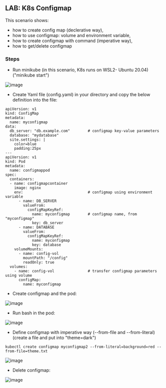 ## LAB: K8s Configmap

This scenario shows:
- how to create config map (declerative way),
- how to use configmap: volume and environment variable,
- how to create configmap with command (imperative way),
- how to get/delete configmap


### Steps

- Run minikube  (in this scenario, K8s runs on WSL2- Ubuntu 20.04) ("minikube start")

![image](https://user-images.githubusercontent.com/10358317/153183333-371fe598-d5a4-4b86-9b5d-9e33f35063cc.png)

- Create Yaml file (config.yaml) in your directory and copy the below definition into the file:

``` 
apiVersion: v1
kind: ConfigMap
metadata:
  name: myconfigmap               
data:
  db_server: "db.example.com"        # configmap key-value parameters
  database: "mydatabase"
  site.settings: |
    color=blue
    padding:25px
---
apiVersion: v1
kind: Pod
metadata:
  name: configmappod
spec:
  containers:
  - name: configmapcontainer
    image: nginx
    env:                             # configmap using environment variable
      - name: DB_SERVER
        valueFrom:
          configMapKeyRef:           
            name: myconfigmap        # configmap name, from "myconfigmap" 
            key: db_server
      - name: DATABASE
        valueFrom:
          configMapKeyRef:
            name: myconfigmap
            key: database
    volumeMounts:
      - name: config-vol
        mountPath: "/config"
        readOnly: true
  volumes:
    - name: config-vol               # transfer configmap parameters using volume
      configMap:
        name: myconfigmap
```

- Create configmap and the pod:

![image](https://user-images.githubusercontent.com/10358317/153645965-84f8fe93-e73e-4468-bce4-4d2c3f49546f.png)

- Run bash in the pod:

![image](https://user-images.githubusercontent.com/10358317/153647020-54a0cf44-582f-4aab-8375-18c9d82ca494.png)

- Define configmap with imperative way (--from-file and --from-literal) (create a file and put into "theme=dark")

```
kubectl create configmap myconfigmap2 --from-literal=background=red --from-file=theme.txt
```

![image](https://user-images.githubusercontent.com/10358317/153647730-cf7e1545-ffbf-4fe8-b87e-6f1b59ef71df.png)

- Delete configmap:

![image](https://user-images.githubusercontent.com/10358317/153647842-87c9b154-fb1e-40a4-893a-700a80c94161.png)
